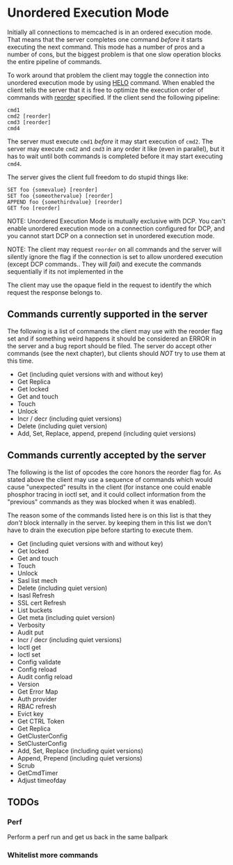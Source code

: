 # Unordered Execution Mode

Initially all connections to memcached is in an ordered execution
mode. That means that the server completes one command _before_ it
starts executing the next command. This mode has a number of pros and
a number of cons, but the biggest problem is that one slow operation
blocks the entire pipeline of commands.

To work around that problem the client may toggle the connection into
unordered execution mode by using [HELO](BinaryProtocol.md#0x1f-helo)
command. When enabled the client tells the server that it is free
to optimize the execution order of commands with
[reorder](BinaryProtocol.md#request-header-with-flexible-framing-extras")
specified. If the client send the following pipeline:

    cmd1
    cmd2 [reorder]
    cmd3 [reorder]
    cmd4
    
The server must execute `cmd1` _before_ it may start execution of
`cmd2`. The server may execute `cmd2` and `cmd3` in any order it
like (even in parallel), but it has to wait until both commands is
completed before it may start executing `cmd4`.

The server gives the client full freedom to do stupid things like:

    SET foo {somevalue} [reorder]
    SET foo {someothervalue} [reorder]
    APPEND foo {somethirdvalue} [reorder]
    GET foo [reorder]

NOTE: Unordered Execution Mode is mutually exclusive with DCP. You
can't enable unordered execution mode on a connection configured for
DCP, and you cannot start DCP on a connection set in unordered execution
mode.

NOTE: The client may request `reorder` on all commands and the server
will silently ignore the flag if the connection is set to allow
unordered execution (except DCP commands.. They will _fail_) and
execute the commands sequentially if its not implemented in the

The client may use the opaque field in the request to identify the
which request the response belongs to.

## Commands currently supported in the server

The following is a list of commands the client may use
with the reorder flag set and if something weird happens
it should be considered an ERROR in the server and a bug
report should be filed. The server do accept other commands
(see the next chapter), but clients should _NOT_ try to
use them at this time.

* Get (including quiet versions with and without key)
* Get Replica
* Get locked
* Get and touch
* Touch
* Unlock
* Incr / decr (including quiet versions)
* Delete (including quiet version)
* Add, Set, Replace, append, prepend (including quiet versions)

## Commands currently accepted by the server

The following is the list of opcodes the core honors the
reorder flag for. As stated above the client may use a
sequence of commands which would cause "unexpected"
results in the client (for instance one could enable
phosphor tracing in ioctl set, and it could collect
information from the "previous" commands as they was
blocked when it was enabled).

The reason some of the commands listed here is on this
list is that they _don't_ block internally in the server.
by keeping them in this list we don't have to drain the
execution pipe before starting to execute them.

* Get (including quiet versions with and without key)
* Get locked
* Get and touch
* Touch
* Unlock
* Sasl list mech
* Delete (including quiet version)
* Isasl Refresh
* SSL cert Refresh
* List buckets
* Get meta (including quiet version)
* Verbosity
* Audit put
* Incr / decr (including quiet versions)
* Ioctl get
* Ioctl set
* Config validate
* Config reload
* Audit config reload
* Version
* Get Error Map
* Auth provider
* RBAC refresh
* Evict key
* Get CTRL Token
* Get Replica
* GetClusterConfig
* SetClusterConfig
* Add, Set, Replace (including quiet versions)
* Append, Prepend (including quiet versions)
* Scrub
* GetCmdTimer
* Adjust timeofday

## TODOs

### Perf

Perform a perf run and get us back in the same ballpark

### Whitelist more commands
